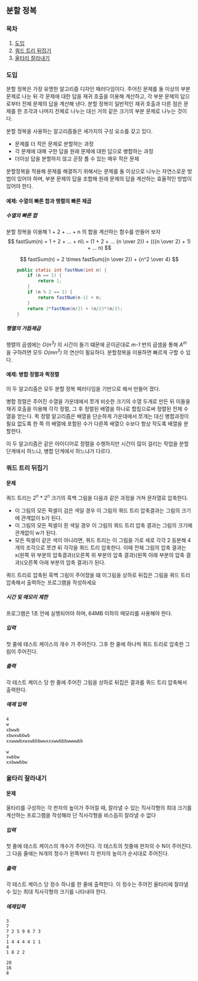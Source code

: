 ## 분할 정복

### 목차

1. [도입](#도입)
2. [쿼드 트리 뒤집기](#쿼드-트리-뒤집기)
3. [울타리 잘라내기](#울타리-잘라내기)

### 도입

분할 정복은 가장 유명한 알고리즘 디자인 패러다임이다. 주어진 문제를 둘 이상의 부분 문제로 나눈 뒤 각 문제에 대한 답을 재귀 호출을 이용해 계산하고, 각 부분 문제의 답으로부터 전체 문제의 답을 계산해 낸다. 분할 정복이 일반적인 재귀 호출과 다른 점은 문제를 한 조각과 나머지 전체로 나누는 대신 거의 같은 크기의 부분 문제로 나누는 것이다. 

분할 정복을 사용하는 알고리즘들은 세가지의 구성 요소를 갖고 있다.

- 문제를 더 작은 문제로 분할하는 과정
- 각 문제에 대해 구한 답을 원래 문제에 대한 답으로 병합하는 과정
- 더이상 답을 분할하지 않고 곧장 풀 수 있는 매우 작은 문제

분할정복을 적용해 문제를 해결하기 위해서는 문제를 둘 이상으로 나누는 자연스로운 방법이 있어야 하며, 부분 문제의 답을 조합해 원래 문제의 답을 계산하는 효율적인 방법이 있어야 한다.

#### 예제: 수열의 빠른 합과 행렬의 빠른 제곱

##### 수열의 빠른 합

분할 정복을 이용해 1 + 2 + ... + n 의 합을 계산하는 함수를 만들어 보자
$$
fastSum(n) = 1 + 2 + ... + n\\
					= (1 + 2 + ... {n \over 2}) + (({n \over 2} + 1) + ... n)
$$

$$
fastSum(n) = 2 \times fastSum({n \over 2}) + {n^2 \over 4}
$$

```java
    public static int fastNum(int n) {
        if (n == 1) {
            return 1;
        }
        if (n % 2 == 1) {
            return fastNum(n-1) + n;
        }
        return 2*fastNum(n/2) + (n/2)*(n/2);
    }
```

##### 행렬의 거듭제곱

행렬의 곱셈에는 *O(n<sup>3</sup>)* 의 시간이 들기 떄문에 곧이곧대로 *m-1* 번의 곱셈을 통해 *A<sup>m</sup>* 을 구하려면 모두 *O(mn<sup>3</sup>)* 의 연산이 필요하다. 분할정복을 이용하면 빠르게 구할 수 있다.

#### 예제: 병합 정렬과 퀵정렬

이 두 알고리즘은 모두 분할 정복 페러다임을 기반으로 해서 만들어 졌다.

병합 정렬은 주어진 수열을 가운데에서 쪼개 비슷한 크기의 수열 두개로 만든 뒤 이들을 재귀 호출을 이용해 각각 정렬, 그 후 정렬된 배열을 하나로 합침으로써 정렬된 전체 수열을 얻는다. 퀵 정렬 알고리즘은 배열을 단순하게 가운데에서 쪼개는 대신 병합과정이 필요 없도록 한 쪽 의 배열에 포함된 수가 다른쪽 배열으 수보다 항상 작도록 배열을 분할한다.

이 두 알고리즘은 같은 아이디어로 정렬을 수행하지만 시간이 많이 걸리는 작업을 분할 단계에서 하느냐, 병합 단계에서 하느냐가 다르다.

### 쿼드 트리 뒤집기

#### 문제

쿼드 트리는 2<sup>n</sup> * 2<sup>n</sup> 크기의 흑백 그림을 다음과 같은 과정을 거쳐 문자열로 압축한다.

- 이 그림의 모든 픽셀이 검은 색일 경우 이 그림의 쿼드 트리 압축결과는 그림의 크기에 관계없이 b가 된다.
- 이 그림의 모든 픽셀이 흰 색일 경우 이 그림의 쿼드 트리 압축 결과는 그림의 크기에 관계없이 w가 된다.
- 모든 픽셀이 같은 색이 아니라면, 쿼드 트리는 이 그림을 가로 세로 각각 2 등분해 4개의 조각으로 쪼갠 뒤 각각을 쿼드 트리 압축한다. 이때 전체 그림의 압축 결과는 x(왼쪽 위 부분의 압축결과)(오른쪽 위 부분의 압축 결과)(왼쪽 아래 부분의 압축 결과)(오른쪽 아래 부분의 압축 결과)가 된다.

쿼드 트리로 압축된 흑백 그림이 주어졌을 떄 이그림을 상하로 뒤집은 그림을 쿼드 트리 압축해서 출력하는 프로그램을 작성하세요

##### 시간 및 메모리 제한

프로그램은 1초 안에 실행되어야 하며, 64MB 이하의 메모리를 사용해야 한다.

##### 입력

첫 줄에 테스트 케이스의 개수 가 주어진다. 그후 한 줄에 하나씩 쿼드 트리로 압축한 그림이 주어진다. 

##### 출력

각 테스트 케이스 당 한 줄에 주어진 그림을 상하로 뒤집은 결과를 쿼드 트리 압축해서 출력한다. 

##### 예제 입력

```tex
4
w
xbwwb
xbwxwbbwb
xxwwwbxwxwbbbwwxxxwwbbbwwwwbb
```

```
w
xwbbw
xxbwwbbw

```

### 울타리 잘라내기

#### 문제

울타리를 구성하는 각 판자의 높이가 주어질 때, 잘라낼 수 있는 직사각형의 최대 크기를 계산하는 프로그램을 작성해라 단 직사각형을 비스듬히 잘라낼 수 없다

##### 입력

첫 줄에 테스트 케이스의 개수가 주어진다. 각 테스트의 첫줄에 판자의 수 N이 주어진다. 그 다음 줄에는 N개의 정수가 왼쪽부터 각 판자의 높이가 순서대로 주어진다.

##### 출력

각 테스트 케이스 당 정수 하나를 한 줄에 출력한다. 이 정수는 주어진 울타리에 잘라낼 수 있는 최대 직사각형의 크기를 나타내야 한다.

##### 예제입력

```
3
7
7 2 5 9 6 7 3
7
1 4 4 4 4 1 1
4
1 8 2 2
```

```
20
16
8
```



